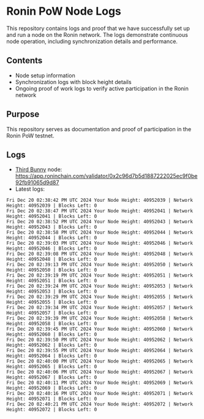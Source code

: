 # Ronin PoW Node Logs

This repository contains logs and proof that we have successfully set up and run a node on the Ronin network. The logs demonstrate continuous node operation, including synchronization details and performance.

## Contents

- Node setup information
- Synchronization logs with block height details
- Ongoing proof of work logs to verify active participation in the Ronin network

## Purpose

This repository serves as documentation and proof of participation in the Ronin PoW testnet.

## Logs

- [Third Bunny](https://thirdbunny.xyz/) node: https://app.roninchain.com/validator/0x2c96d7b5d1887222025ec9f0be92fb91065d9d87
- Latest logs:
```
Fri Dec 20 02:38:42 PM UTC 2024 Your Node Height: 40952039 | Network Height: 40952039 | Blocks Left: 0
Fri Dec 20 02:38:47 PM UTC 2024 Your Node Height: 40952041 | Network Height: 40952041 | Blocks Left: 0
Fri Dec 20 02:38:52 PM UTC 2024 Your Node Height: 40952043 | Network Height: 40952043 | Blocks Left: 0
Fri Dec 20 02:38:58 PM UTC 2024 Your Node Height: 40952044 | Network Height: 40952044 | Blocks Left: 0
Fri Dec 20 02:39:03 PM UTC 2024 Your Node Height: 40952046 | Network Height: 40952046 | Blocks Left: 0
Fri Dec 20 02:39:08 PM UTC 2024 Your Node Height: 40952048 | Network Height: 40952048 | Blocks Left: 0
Fri Dec 20 02:39:13 PM UTC 2024 Your Node Height: 40952050 | Network Height: 40952050 | Blocks Left: 0
Fri Dec 20 02:39:19 PM UTC 2024 Your Node Height: 40952051 | Network Height: 40952051 | Blocks Left: 0
Fri Dec 20 02:39:24 PM UTC 2024 Your Node Height: 40952053 | Network Height: 40952053 | Blocks Left: 0
Fri Dec 20 02:39:29 PM UTC 2024 Your Node Height: 40952055 | Network Height: 40952055 | Blocks Left: 0
Fri Dec 20 02:39:34 PM UTC 2024 Your Node Height: 40952057 | Network Height: 40952057 | Blocks Left: 0
Fri Dec 20 02:39:39 PM UTC 2024 Your Node Height: 40952058 | Network Height: 40952058 | Blocks Left: 0
Fri Dec 20 02:39:45 PM UTC 2024 Your Node Height: 40952060 | Network Height: 40952060 | Blocks Left: 0
Fri Dec 20 02:39:50 PM UTC 2024 Your Node Height: 40952062 | Network Height: 40952062 | Blocks Left: 0
Fri Dec 20 02:39:55 PM UTC 2024 Your Node Height: 40952064 | Network Height: 40952064 | Blocks Left: 0
Fri Dec 20 02:40:00 PM UTC 2024 Your Node Height: 40952065 | Network Height: 40952065 | Blocks Left: 0
Fri Dec 20 02:40:06 PM UTC 2024 Your Node Height: 40952067 | Network Height: 40952067 | Blocks Left: 0
Fri Dec 20 02:40:11 PM UTC 2024 Your Node Height: 40952069 | Network Height: 40952069 | Blocks Left: 0
Fri Dec 20 02:40:16 PM UTC 2024 Your Node Height: 40952071 | Network Height: 40952071 | Blocks Left: 0
Fri Dec 20 02:40:21 PM UTC 2024 Your Node Height: 40952072 | Network Height: 40952072 | Blocks Left: 0
```
